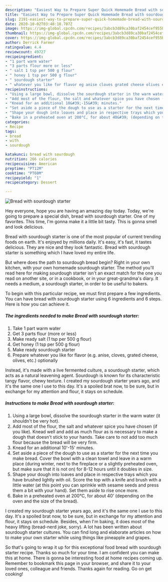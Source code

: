 ```yaml
---
description: "Easiest Way to Prepare Super Quick Homemade Bread with sourdough starter"
title: "Easiest Way to Prepare Super Quick Homemade Bread with sourdough starter"
slug: 2191-easiest-way-to-prepare-super-quick-homemade-bread-with-sourdough-starter
date: 2020-10-02T03:48:18.707Z
image: https://img-global.cpcdn.com/recipes/3abcb3d89ca30baf2454cef955b74da0/751x532cq70/bread-with-sourdough-starter-recipe-main-photo.jpg
thumbnail: https://img-global.cpcdn.com/recipes/3abcb3d89ca30baf2454cef955b74da0/751x532cq70/bread-with-sourdough-starter-recipe-main-photo.jpg
cover: https://img-global.cpcdn.com/recipes/3abcb3d89ca30baf2454cef955b74da0/751x532cq70/bread-with-sourdough-starter-recipe-main-photo.jpg
author: Derrick Farmer
ratingvalue: 4.4
reviewcount: 49727
recipeingredient:
- "1 part warm water"
- "3 parts flour more or less"
- " salt 1 tsp per 500 g flour"
- " honey 1 tsp per 500 g flour"
- " sourdough starter"
- " whatever you like for flavor eg anise cloves grated cheese olives etc optionally"
recipeinstructions:
- "Using a large bowl, dissolve the sourdough starter in the warm water (it shouldn&#39;t be very hot)."
- "Add most of the flour, the salt and whatever spice you have chosen (if you like). Knead well and add as much flour as is necessary to make a dough that doesn&#39;t stick to your hands. Take care to not add too much flour because the bread will be very firm."
- "Knead for an additional 10&#39;-15&#39; minutes."
- "Set aside a piece of the dough to use as a starter for the next time you make bread. Cover the bowl with a clean towel and leave in a warm place (during winter, next to the fireplace or a slightly preheated oven, but make sure that it is not on) for 8-12 hours until it doubles in size."
- "Shape your dough into loaves and place in respective trays which you have brushed lightly with oil. Score the top with a knife and brush with a little water (at this point you can sprinkle with sesame seeds and press them a bit with your hand). Set them aside to rise once more."
- "Bake in a preheated oven at 200°C, for about 40&#39; (depending on the oven and the size of the bread)."
categories:
- Recipe
tags:
- bread
- with
- sourdough

katakunci: bread with sourdough 
nutrition: 266 calories
recipecuisine: American
preptime: "PT12M"
cooktime: "PT60M"
recipeyield: "1"
recipecategory: Dessert

---
```



![Bread with sourdough starter](https://img-global.cpcdn.com/recipes/3abcb3d89ca30baf2454cef955b74da0/751x532cq70/bread-with-sourdough-starter-recipe-main-photo.jpg)

Hey everyone, hope you are having an amazing day today. Today, we're going to prepare a special dish, bread with sourdough starter. One of my favorites. This time, I'm gonna make it a little bit tasty. This is gonna smell and look delicious.

Bread with sourdough starter is one of the most popular of current trending foods on earth. It's enjoyed by millions daily. It's easy, it's fast, it tastes delicious. They are nice and they look fantastic. Bread with sourdough starter is something which I have loved my entire life.

But where does the path to sourdough bread begin? Right in your own kitchen, with your own homemade sourdough starter. The method you&#39;ll read here for making sourdough starter isn&#39;t an exact match for the one you read on another site, or in a cookbook, or in your great-grandma&#39;s diary. It needs a medium, a sourdough starter, in order to be useful to bakers.


To begin with this particular recipe, we must first prepare a few ingredients. You can have bread with sourdough starter using 6 ingredients and 6 steps. Here is how you can achieve it.

<!--inarticleads1-->

##### The ingredients needed to make Bread with sourdough starter:

1. Take 1 part warm water
1. Get 3 parts flour (more or less)
1. Make ready  salt (1 tsp per 500 g flour)
1. Get  honey (1 tsp per 500 g flour)
1. Make ready  sourdough starter
1. Prepare  whatever you like for flavor (e.g. anise, cloves, grated cheese, olives, etc.) optionally


Instead, it&#39;s made with a live fermented culture, a sourdough starter, which acts as a natural leavening agent. Sourdough is known for its characteristic tangy flavor, chewy texture. I created my sourdough starter years ago, and it&#39;s the same one I use to this day. It&#39;s a spoiled brat now, to be sure, but in exchange for my attention and flour, it stays on schedule. 

<!--inarticleads2-->

##### Instructions to make Bread with sourdough starter:

1. Using a large bowl, dissolve the sourdough starter in the warm water (it shouldn&#39;t be very hot).
1. Add most of the flour, the salt and whatever spice you have chosen (if you like). Knead well and add as much flour as is necessary to make a dough that doesn&#39;t stick to your hands. Take care to not add too much flour because the bread will be very firm.
1. Knead for an additional 10&#39;-15&#39; minutes.
1. Set aside a piece of the dough to use as a starter for the next time you make bread. Cover the bowl with a clean towel and leave in a warm place (during winter, next to the fireplace or a slightly preheated oven, but make sure that it is not on) for 8-12 hours until it doubles in size.
1. Shape your dough into loaves and place in respective trays which you have brushed lightly with oil. Score the top with a knife and brush with a little water (at this point you can sprinkle with sesame seeds and press them a bit with your hand). Set them aside to rise once more.
1. Bake in a preheated oven at 200°C, for about 40&#39; (depending on the oven and the size of the bread).


I created my sourdough starter years ago, and it&#39;s the same one I use to this day. It&#39;s a spoiled brat now, to be sure, but in exchange for my attention and flour, it stays on schedule. Besides, when I&#39;m baking, it does most of the heavy lifting (bread-nerd joke, sorry). A lot has been written about sourdough starter cultures. You can find long and elaborate articles on how to make your own starter while using things like pineapple and grapes. 

So that's going to wrap it up for this exceptional food bread with sourdough starter recipe. Thanks so much for your time. I am confident you can make this at home. There is gonna be interesting food at home recipes coming up. Remember to bookmark this page in your browser, and share it to your loved ones, colleague and friends. Thanks again for reading. Go on get cooking!
